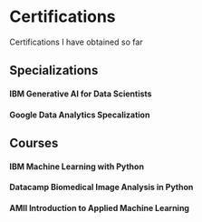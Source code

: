 # Certifications
Certifications I have obtained so far

## Specializations
#### IBM Generative AI for Data Scientists
#### Google Data Analytics Specalization

## Courses 
#### IBM Machine Learning with Python 
#### Datacamp Biomedical Image Analysis in Python
#### AMII Introduction to Applied Machine Learning


